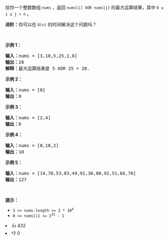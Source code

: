 <p>给你一个整数数组 <code>nums</code> ，返回<em> </em><code>nums[i] XOR nums[j]</code> 的最大运算结果，其中 <code>0 ≤ i ≤ j < n</code> 。</p>

<p><strong>进阶：</strong>你可以在 <code>O(n)</code> 的时间解决这个问题吗？</p>

<p> </p>

<div class="original__bRMd">
<div>
<p><strong>示例 1：</strong></p>

<pre>
<strong>输入：</strong>nums = [3,10,5,25,2,8]
<strong>输出：</strong>28
<strong>解释：</strong>最大运算结果是 5 XOR 25 = 28.</pre>

<p><strong>示例 2：</strong></p>

<pre>
<strong>输入：</strong>nums = [0]
<strong>输出：</strong>0
</pre>

<p><strong>示例 3：</strong></p>

<pre>
<strong>输入：</strong>nums = [2,4]
<strong>输出：</strong>6
</pre>

<p><strong>示例 4：</strong></p>

<pre>
<strong>输入：</strong>nums = [8,10,2]
<strong>输出：</strong>10
</pre>

<p><strong>示例 5：</strong></p>

<pre>
<strong>输入：</strong>nums = [14,70,53,83,49,91,36,80,92,51,66,70]
<strong>输出：</strong>127
</pre>

<p> </p>

<p><strong>提示：</strong></p>

<ul>
	<li><code>1 <= nums.length <= 2 * 10<sup>4</sup></code></li>
	<li><code>0 <= nums[i] <= 2<sup>31</sup> - 1</code></li>
</ul>
</div>
</div>
<div><li>👍 432</li><li>👎 0</li></div>